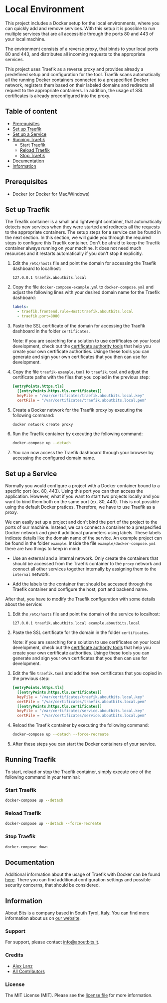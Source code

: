 Local Environment
=================

This project includes a Docker setup for the local environments, where you can quickly add and remove services. With this setup it is possible to run multiple services that are all accessible through the ports 80 and 443 of your local machine.

The environment consists of a reverse proxy, that binds to your local ports 80 and 443, and distributes all incoming requests to the appropriate services.

This project uses Traefik as a reverse proxy and provides already a predefined setup and configuration for the tool. Traefik scans automatically all the running Docker containers connected to a prespecified Docker network, registers them based on their labeled domains and redirects all request to the appropriate containers. In addition, the usage of SSL certificates is already preconfigured into the proxy.

## Table of content

- [Prerequisites](#prerequisites)
- [Set up Traefik](#set-up-traefik)
- [Set up a Service](#set-up-a-service)
- [Running Traefik](#running-traefik)
    - [Start Traefik](#start-traefik)
    - [Reload Traefik](#reload-traefik)
    - [Stop Traefik](#stop-traefik)
- [Documentation](#documentation)
- [Information](#information)

## Prerequisites

- Docker (or Docker for Mac/Windows)

## Set up Traefik

The Treafik container is a small and lightweight container, that automatically detects new services when they were started and redirects all the requests to the appropriate containers. The setup steps for a service can be found in the next section. In this section, we will guide you through the required steps to configure this Traefik container. Don't be afraid to keep the Traefik container always running on your machine. It does not need much resources and it restarts automatically if you don't stop it explicitly.

1. Edit the `/etc/hosts` file and point the domain for accessing the Traefik dashboard to localhost:

    ```
    127.0.0.1 traefik.aboutbits.local
    ```

2. Copy the file `docker-compose-example.yml` to `docker-compose.yml` and adjust the following lines with your desired domain name for the Traefik dashboard:

    ```yml
    labels:
      - traefik.frontend.rule=Host:traefik.aboutbits.local
      - traefik.port=8080
    ```

3. Paste the SSL certificate of the domain for accessing the Traefik dashboard in the folder `certificates`.

    Note: if you are searching for a solution to use certificates on your local development, check out the [certificate authority tools](https://github.com/aboutbits/certificate-authority-tools) that help you create your own certificate authorities. Usinge these tools you can generate and sign your own certificates that you then can use for development.

4. Copy the file `traefik-example.toml` to `traefik.toml` and adjust the certificate paths with the files that you copied in the previous step:

    ```toml
    [entryPoints.https.tls]
      [[entryPoints.https.tls.certificates]]
      keyFile = "/var/certificates/traefik.aboutbits.local.key"
      certFile = "/var/certificates/traefik.aboutbits.local.pem"
    ```

5. Create a Docker network for the Traefik proxy by executing the following command:

    ```bash
    docker network create proxy
    ```

6. Run the Traefik container by executing the following command:

    ```bash
    docker-compose up --detach
    ```

7. You can now access the Traefik dashboard through your browser by accessing the configured domain name.

## Set up a Service

Normally you would configure a project with a Docker container bound to a specific port (ex. 80, 443). Using this port you can then access the application. However, what if you want to start two projects locally and you want to bind them both on the same port (ex. 80, 443). This is not possible using the default Docker pratices. Therefore, we have to use Traefik as a proxy.

We can easily set up a project and don't bind the port of the project to the ports of our machine. Instead, we can connect a container to a prespecified Docker network and give it additional parameters using labels. These labels indicate details like the domain name of the service. An example project can be found in the folder `example`. Inside the file `example/docker-compose.yml` there are two things to keep in mind:

- Use an external and a internal network. Only create the containers that should be accessed from the Traefik container to the `proxy` network and connect all other services together internally by assigning them to the `internal` network.

- Add the labels to the container that should be accessed through the Traefik container and configure the host, port and backend name.

After that, you have to modify the Traefik configuration with some details about the service:

1. Edit the `/etc/hosts` file and point the domain of the service to localhost:

    ```
    127.0.0.1 traefik.aboutbits.local example.aboutbits.local
    ```

2. Paste the SSL certificate for the domain in the folder `certificates`.

    Note: if you are searching for a solution to use certificates on your local development, check out the [certificate authority tools](https://github.com/aboutbits/certificate-authority-tools) that help you create your own certificate authorities. Usinge these tools you can generate and sign your own certificates that you then can use for development.

3. Edit the file `traefik.toml` and add the new certificates that you copied in the previous step:

    ```toml
    [entryPoints.https.tls]
      [[entryPoints.https.tls.certificates]]
      keyFile = "/var/certificates/traefik.aboutbits.local.key"
      certFile = "/var/certificates/traefik.aboutbits.local.pem"
      [[entryPoints.https.tls.certificates]]
      keyFile = "/var/certificates/service.aboutbits.local.key"
      certFile = "/var/certificates/service.aboutbits.local.pem"
    ```

4. Reload the Traefik container by executing the following command:

    ```bash
    docker-compose up --detach --force-recreate
    ```

5. After these steps you can start the Docker containers of your service.

## Running Traefik

To start, reload or stop the Traefik container, simply execute one of the following command in your terminal:

### Start Traefik

```bash
docker-compose up --detach
```

### Reload Traefik

```bash
docker-compose up --detach --force-recreate
```

### Stop Traefik

```bash
docker-compose down
```

## Documentation

Additional information about the usage of Traefik with Docker can be found [here](https://docs.traefik.io/configuration/backends/docker/). There you can find additional configuration settings and possible security concerns, that should be considered.

## Information

About Bits is a company based in South Tyrol, Italy. You can find more information about us on [our website](https://aboutbits.it).

### Support

For support, please contact [info@aboutbits.it](mailto:info@aboutbits.it).

### Credits

- [Alex Lanz](https://github.com/alexlanz)
- [All Contributors](../../contributors)

### License

The MIT License (MIT). Please see the [license file](license.md) for more information.
